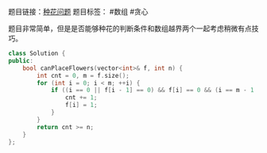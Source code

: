 题目链接：[种花问题](https://leetcode.cn/problems/can-place-flowers/description/?envType=study-plan-v2&envId=leetcode-75)
题目标签： #数组 #贪心

题目非常简单，但是是否能够种花的判断条件和数组越界两个一起考虑稍微有点技巧。

``` cpp
class Solution {
public:
    bool canPlaceFlowers(vector<int>& f, int n) {
        int cnt = 0, m = f.size();
        for (int i = 0; i < m; ++i) {
            if ((i == 0 || f[i - 1] == 0) && f[i] == 0 && (i == m - 1 || f[i + 1] == 0)) {
                cnt += 1;
                f[i] = 1;
            }
        }
        return cnt >= n;
    }
};
```